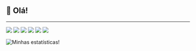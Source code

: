 ## 📖 Olá!</strong>

----

<span src="https://img.shields.io/badge/JavaScript-F7DF1E?style=for-the-badge&logo=javascript&logoColor=black"/>
<image src="https://img.shields.io/badge/Node.js-43853D?style=for-the-badge&logo=node.js&logoColor=white"/>
<image src="https://img.shields.io/badge/Go-00ADD8?style=for-the-badge&logo=go&logoColor=white"/>
<image src="https://img.shields.io/badge/Express.js-404D59?style=for-the-badge"/>
<image src="https://img.shields.io/badge/Vue.js-35495E?style=for-the-badge&logo=vue.js&logoColor=4FC08D"/>
<image src="https://img.shields.io/badge/MongoDB-4EA94B?style=for-the-badge&logo=mongodb&logoColor=white"/>
<image src="https://img.shields.io/badge/Amazon_AWS-232F3E?style=for-the-badge&logo=amazon-aws&logoColor=white"/>



![Minhas estatísticas!](https://github-readme-stats.vercel.app/api?username=moacirtorres&show_icons=true&theme=radical)
<!---
moacirtorres/moacirtorres is a ✨ special ✨ repository because its `README.md` (this file) appears on your GitHub profile.
You can click the Preview link to take a look at your changes.
--->

